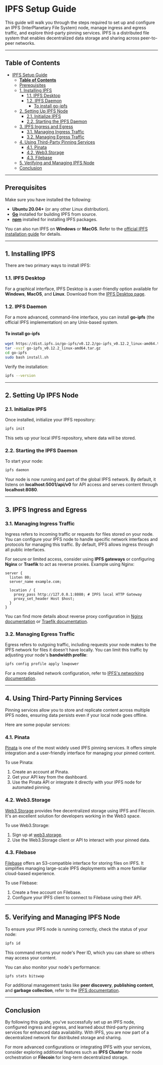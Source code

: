# IPFS Setup Guide

This guide will walk you through the steps required to set up and configure an IPFS (InterPlanetary File System) node, manage ingress and egress traffic, and explore third-party pinning services. IPFS is a distributed file system that enables decentralized data storage and sharing across peer-to-peer networks.

---

## **Table of Contents**

- [IPFS Setup Guide](#ipfs-setup-guide)
  - [**Table of Contents**](#table-of-contents)
  - [Prerequisites](#prerequisites)
  - [1. Installing IPFS](#1-installing-ipfs)
    - [1.1. IPFS Desktop](#11-ipfs-desktop)
    - [1.2. IPFS Daemon](#12-ipfs-daemon)
      - [To install go-ipfs](#to-install-go-ipfs)
  - [2. Setting Up IPFS Node](#2-setting-up-ipfs-node)
    - [2.1. Initialize IPFS](#21-initialize-ipfs)
    - [2.2. Starting the IPFS Daemon](#22-starting-the-ipfs-daemon)
  - [3. IPFS Ingress and Egress](#3-ipfs-ingress-and-egress)
    - [3.1. Managing Ingress Traffic](#31-managing-ingress-traffic)
    - [3.2. Managing Egress Traffic](#32-managing-egress-traffic)
  - [4. Using Third-Party Pinning Services](#4-using-third-party-pinning-services)
    - [4.1. Pinata](#41-pinata)
    - [4.2. Web3.Storage](#42-web3storage)
    - [4.3. Filebase](#43-filebase)
  - [5. Verifying and Managing IPFS Node](#5-verifying-and-managing-ipfs-node)
  - [Conclusion](#conclusion)

---

## Prerequisites

Make sure you have installed the following:

- **Ubuntu 20.04+** (or any other Linux distribution).
- [**Go**](https://go.dev/doc/install) installed for building IPFS from source.
- [**npm**](https://docs.npmjs.com/downloading-and-installing-node-js-and-npm) installed for installing IPFS packages.

You can also run IPFS on **Windows** or **MacOS**. Refer to the [official IPFS installation guide](https://docs.ipfs.io/install/) for details.

---

## 1. Installing IPFS

There are two primary ways to install IPFS:

### 1.1. IPFS Desktop

For a graphical interface, IPFS Desktop is a user-friendly option available for **Windows**, **MacOS**, and **Linux**. Download from the [IPFS Desktop page](https://docs.ipfs.tech/install/ipfs-desktop/).

### 1.2. IPFS Daemon

For a more advanced, command-line interface, you can install **go-ipfs** (the official IPFS implementation) on any Unix-based system.

#### To install go-ipfs

```bash
wget https://dist.ipfs.io/go-ipfs/v0.12.2/go-ipfs_v0.12.2_linux-amd64.tar.gz
tar -xvzf go-ipfs_v0.12.2_linux-amd64.tar.gz
cd go-ipfs
sudo bash install.sh
```

Verify the installation:

```bash
ipfs --version
```

---

## 2. Setting Up IPFS Node

### 2.1. Initialize IPFS

Once installed, initialize your IPFS repository:

```bash
ipfs init
```

This sets up your local IPFS repository, where data will be stored.

### 2.2. Starting the IPFS Daemon

To start your node:

```bash
ipfs daemon
```

Your node is now running and part of the global IPFS network. By default, it listens on **localhost:5001/api/v0** for API access and serves content through **localhost:8080**.

---

## 3. IPFS Ingress and Egress

### 3.1. Managing Ingress Traffic

Ingress refers to incoming traffic or requests for files stored on your node. You can configure your IPFS node to handle specific network interfaces and protocols for managing this traffic. By default, IPFS allows ingress through all public interfaces.

For secure or limited access, consider using **IPFS gateways** or configuring **Nginx** or **Traefik** to act as reverse proxies. Example using Nginx:

```nginx
server {
  listen 80;
  server_name example.com;

  location / {
    proxy_pass http://127.0.0.1:8080; # IPFS local HTTP Gateway
    proxy_set_header Host $host;
  }
}
```

You can find more details about reverse proxy configuration in [Nginx documentation](https://nginx.org/en/docs/) or [Traefik documentation](https://doc.traefik.io/traefik/).

### 3.2. Managing Egress Traffic

Egress refers to outgoing traffic, including requests your node makes to the IPFS network for files it doesn't have locally. You can limit this traffic by adjusting your node's **bandwidth profile**:

```bash
ipfs config profile apply lowpower
```

For a more detailed network configuration, refer to [IPFS's networking documentation](https://docs.ipfs.tech/how-to/default-profile/#available-profiles).

---

## 4. Using Third-Party Pinning Services

Pinning services allow you to store and replicate content across multiple IPFS nodes, ensuring data persists even if your local node goes offline.

Here are some popular services:

### 4.1. Pinata

[Pinata](https://pinata.cloud/) is one of the most widely used IPFS pinning services. It offers simple integration and a user-friendly interface for managing your pinned content.

To use Pinata:

1. Create an account at Pinata.
2. Get your API key from the dashboard.
3. Use the Pinata API or integrate it directly with your IPFS node for automated pinning.

### 4.2. Web3.Storage

[Web3.Storage](https://web3.storage/) provides free decentralized storage using IPFS and Filecoin. It's an excellent solution for developers working in the Web3 space.

To use Web3.Storage:

1. Sign up at [web3.storage](https://web3.storage).
2. Use the Web3.Storage client or API to interact with your pinned data.

### 4.3. Filebase

[Filebase](https://filebase.com/) offers an S3-compatible interface for storing files on IPFS. It simplifies managing large-scale IPFS deployments with a more familiar cloud-based experience.

To use Filebase:

1. Create a free account on Filebase.
2. Configure your IPFS client to connect to Filebase using their API.

---

## 5. Verifying and Managing IPFS Node

To ensure your IPFS node is running correctly, check the status of your node:

```bash
ipfs id
```

This command returns your node's Peer ID, which you can share so others may access your content.

You can also monitor your node's performance:

```bash
ipfs stats bitswap
```

For additional management tasks like **peer discovery**, **publishing content**, and **garbage collection**, refer to the [IPFS documentation](https://docs.ipfs.io/).

---

## Conclusion

By following this guide, you've successfully set up an IPFS node, configured ingress and egress, and learned about third-party pinning services for enhanced data availability. With IPFS, you are now part of a decentralized network for distributed storage and sharing.

For more advanced configurations or integrating IPFS with your services, consider exploring additional features such as **IPFS Cluster** for node orchestration or **Filecoin** for long-term decentralized storage.
